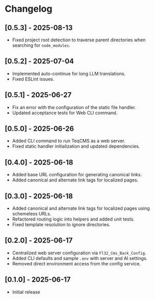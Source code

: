 # Changelog

## [0.5.3] - 2025-08-13

- Fixed project root detection to traverse parent directories when searching for `node_modules`.

## [0.5.2] - 2025-07-04

- Implemented auto-continue for long LLM translations.
- Fixed ESLint issues.

## [0.5.1] - 2025-06-27

- Fix an error with the configuration of the static file handler.
- Updated acceptance tests for Web CLI command.

## [0.5.0] - 2025-06-26

- Added CLI command to run TeqCMS as a web server.
- Fixed static handler initialization and updated dependencies.

## [0.4.0] - 2025-06-18

- Added base URL configuration for generating canonical links.
- Added canonical and alternate link tags for localized pages.

## [0.3.0] - 2025-06-18

- Added canonical and alternate link tags for localized pages using schemeless URLs.
- Refactored routing logic into helpers and added unit tests.
- Fixed template resolution to ignore directories.

## [0.2.0] - 2025-06-17

- Centralized web server configuration via `Fl32_Cms_Back_Config`.
- Added CLI defaults and sample `.env` with server and AI settings.
- Removed direct environment access from the config service.

## [0.1.0] - 2025-06-17

- Initial release
